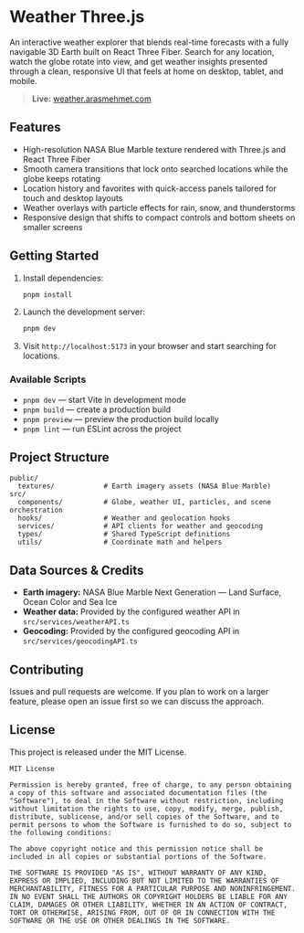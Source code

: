 # Weather Three.js

An interactive weather explorer that blends real-time forecasts with a fully navigable 3D Earth built on React Three Fiber. Search for any location, watch the globe rotate into view, and get weather insights presented through a clean, responsive UI that feels at home on desktop, tablet, and mobile.

> **Live:** [weather.arasmehmet.com](https://weather.arasmehmet.com)

## Features
- High-resolution NASA Blue Marble texture rendered with Three.js and React Three Fiber
- Smooth camera transitions that lock onto searched locations while the globe keeps rotating
- Location history and favorites with quick-access panels tailored for touch and desktop layouts
- Weather overlays with particle effects for rain, snow, and thunderstorms
- Responsive design that shifts to compact controls and bottom sheets on smaller screens

## Getting Started
1. Install dependencies:
   ```bash
   pnpm install
   ```
2. Launch the development server:
   ```bash
   pnpm dev
   ```
3. Visit `http://localhost:5173` in your browser and start searching for locations.

### Available Scripts
- `pnpm dev` — start Vite in development mode
- `pnpm build` — create a production build
- `pnpm preview` — preview the production build locally
- `pnpm lint` — run ESLint across the project

## Project Structure
```text
public/
  textures/            # Earth imagery assets (NASA Blue Marble)
src/
  components/          # Globe, weather UI, particles, and scene orchestration
  hooks/               # Weather and geolocation hooks
  services/            # API clients for weather and geocoding
  types/               # Shared TypeScript definitions
  utils/               # Coordinate math and helpers
```

## Data Sources & Credits
- **Earth imagery:** NASA Blue Marble Next Generation — Land Surface, Ocean Color and Sea Ice
- **Weather data:** Provided by the configured weather API in `src/services/weatherAPI.ts`
- **Geocoding:** Provided by the configured geocoding API in `src/services/geocodingAPI.ts`

## Contributing
Issues and pull requests are welcome. If you plan to work on a larger feature, please open an issue first so we can discuss the approach.

## License
This project is released under the MIT License.

```
MIT License

Permission is hereby granted, free of charge, to any person obtaining a copy of this software and associated documentation files (the "Software"), to deal in the Software without restriction, including without limitation the rights to use, copy, modify, merge, publish, distribute, sublicense, and/or sell copies of the Software, and to permit persons to whom the Software is furnished to do so, subject to the following conditions:

The above copyright notice and this permission notice shall be included in all copies or substantial portions of the Software.

THE SOFTWARE IS PROVIDED "AS IS", WITHOUT WARRANTY OF ANY KIND, EXPRESS OR IMPLIED, INCLUDING BUT NOT LIMITED TO THE WARRANTIES OF MERCHANTABILITY, FITNESS FOR A PARTICULAR PURPOSE AND NONINFRINGEMENT. IN NO EVENT SHALL THE AUTHORS OR COPYRIGHT HOLDERS BE LIABLE FOR ANY CLAIM, DAMAGES OR OTHER LIABILITY, WHETHER IN AN ACTION OF CONTRACT, TORT OR OTHERWISE, ARISING FROM, OUT OF OR IN CONNECTION WITH THE SOFTWARE OR THE USE OR OTHER DEALINGS IN THE SOFTWARE.
```
